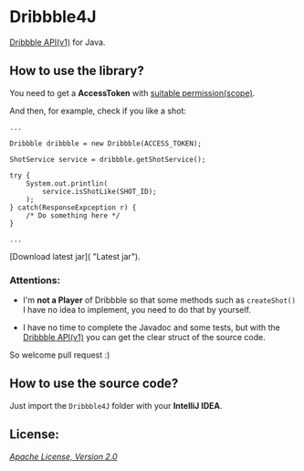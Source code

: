 Dribbble4J
===

[Dribbble API(v1)](http://developer.dribbble.com/v1/ "Dribbble API(v1)") for Java.

## How to use the library?

You need to get a **AccessToken** with [suitable permission(scope)]("http://developer.dribbble.com/v1/oauth/" "Dribbble API #oauth").

And then, for example, check if you like a shot:

    ...
    
    Dribbble dribbble = new Dribbble(ACCESS_TOKEN);
    
    ShotService service = dribbble.getShotService();
    
    try {
        System.out.printlin(
            service.isShotLike(SHOT_ID);
        );
    } catch(ResponseExpception r) {
        /* Do something here */
    }
    
    ...

[Download latest jar]( "Latest jar").

### Attentions:

 - I'm **not a Player** of Dribbble so that some methods such as `createShot()` I have no idea to implement, you need to do that by yourself.
 
 - I have no time to complete the Javadoc and some tests, but with the [Dribbble API(v1)](http://developer.dribbble.com/v1/ "Dribbble API(v1)") you can get the clear struct of the source code.
 
 So welcome pull request :)

## How to use the source code?

Just import the `Dribbble4J` folder with your __IntelliJ IDEA__.

## License:

_[Apache License, Version 2.0](https://github.com/mthli/Dribbble4J/blob/master/LICENSE "Apache License, Version 2.0")_
